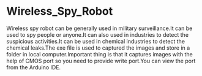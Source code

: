 # Wireless_Spy_Robot
Wireless spy robot can be generally used in military surveillance.It can be used to spy people or anyone.It can also used in industries to detect the suspicious activities.It can be used in chemical industries to detect the chemical leaks.The exe file is used to captured the images and store in a folder in local computer.Important thing is that it captures images with the help of CMOS port so you need to provide write port.You can view the port from the Arduino IDE.
